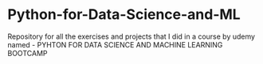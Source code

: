 # Python-for-Data-Science-and-ML
Repository for all the exercises and projects that I did in a course by udemy named - PYHTON FOR DATA SCIENCE AND MACHINE LEARNING BOOTCAMP
